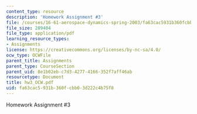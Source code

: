 ```yaml
---
content_type: resource
description: 'Homework Assignment #3'
file: /courses/16-61-aerospace-dynamics-spring-2003/fa63cac5931b360fcbb03d222c4b75f8_hw3_OCW.pdf
file_size: 289404
file_type: application/pdf
learning_resource_types:
- Assignments
license: https://creativecommons.org/licenses/by-nc-sa/4.0/
ocw_type: OCWFile
parent_title: Assignments
parent_type: CourseSection
parent_uid: 8e1b02eb-c7d3-4277-4166-352f7aff46ab
resourcetype: Document
title: hw3_OCW.pdf
uid: fa63cac5-931b-360f-cbb0-3d222c4b75f8
---
```

Homework Assignment #3